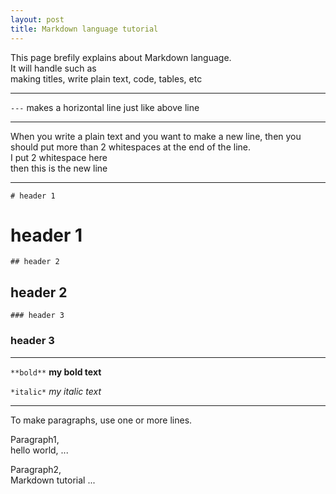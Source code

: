 ```yaml
---
layout: post
title: Markdown language tutorial
---
```


This page brefily explains about Markdown language.  
It will handle such as  
making titles, write plain text, code, tables, etc

---
`---` makes a horizontal line just like above line

---
When you write a plain text and you want to make a new line, then you should put more than 2 whitespaces at the end of the line.  
I put 2 whitespace here  
then this is the new line

---
`# header 1`  
# header 1  

`## header 2`  
## header 2  

`### header 3`  
### header 3  

---
`**bold**`
**my bold text**  

`*italic*`
*my italic text*

---
To make paragraphs, use one or more lines.  

Paragraph1,  
hello world, ...

Paragraph2,  
Markdown tutorial ...

